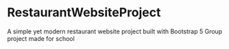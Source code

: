 # RestaurantWebsiteProject
 A simple yet modern restaurant website project built with Bootstrap 5
 Group project made for school
